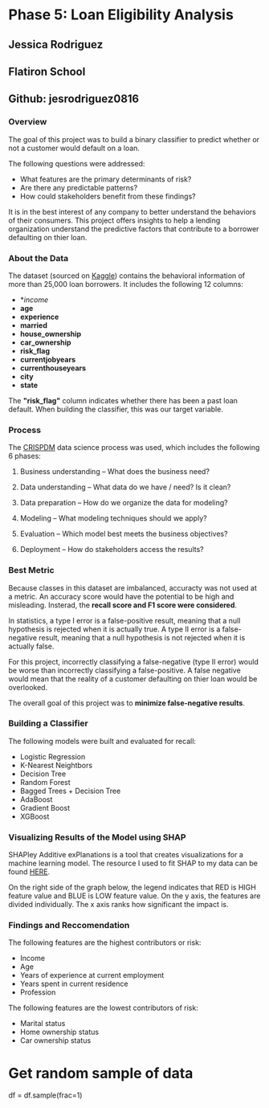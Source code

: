 # Phase 5: Loan Eligibility Analysis

## Jessica Rodriguez
## Flatiron School
## Github: jesrodriguez0816

### Overview

The goal of this project was to build a binary classifier to predict whether or not a customer would default on a loan.

The following questions were addressed:

* What features are the primary determinants of risk?
* Are there any predictable patterns?
* How could stakeholders benefit from these findings?

It is in the best interest of any company to better understand the behaviors of their consumers. This project offers insights to help a lending organization understand the predictive factors that contribute to a borrower defaulting on thier loan. 

### About the Data

The dataset (sourced on [Kaggle](https://www.kaggle.com/datasets/subhamjain/loan-prediction-based-on-customer-behavior/code?select=Training+Data.csv)) contains the behavioral information of more than 25,000 loan borrowers. It includes the following 12 columns:

* **income*
* **age**
* **experience**
* **married**
* **house_ownership**
* **car_ownership**
* **risk_flag**
* **currentjobyears**
* **currenthouseyears**
* **city**
* **state**

The **"risk_flag"** column indicates whether there has been a past loan default. When building the classifier, this was our target variable.

### Process

The [CRISPDM](https://www.datascience-pm.com/crisp-dm-2/) data science process was used, which includes the following 6 phases: 
1. Business understanding – What does the business need?

2. Data understanding – What data do we have / need? Is it clean?

3. Data preparation – How do we organize the data for modeling?

4. Modeling – What modeling techniques should we apply?

5. Evaluation – Which model best meets the business objectives?

6. Deployment – How do stakeholders access the results?

### Best Metric

Because classes in this dataset are imbalanced, accuracty was not used at a metric. An accuracy score would have the potential to be high and misleading. Insterad, the **recall score and F1 score were considered**.

In statistics, a type I error is a false-positive result, meaning that a null hypothesis is rejected when it is actually true. A type II error is a false-negative result, meaning that a null hypothesis is not rejected when it is actually false.

For this project, incorrectly classifying a false-negative (type II error) would be worse than incorrectly classifying a false-positive. A false negative would mean that the reality of a customer defaulting on thier loan would be overlooked.

The overall goal of this project was to **minimize false-negative results**.

### Building a Classifier

The following models were built and evaluated for recall:
* Logistic Regression
* K-Nearest Neightbors
* Decision Tree
* Random Forest
* Bagged Trees + Decision Tree
* AdaBoost
* Gradient Boost
* XGBoost

### Visualizing Results of the Model using SHAP

SHAPley Additive exPlanations is a tool that creates visualizations for a machine learning model. The resource I used to fit SHAP to my data can be found [HERE](https://towardsdatascience.com/explain-any-models-with-the-shap-values-use-the-kernelexplainer-79de9464897a).

On the right side of the graph below, the legend indicates that RED is HIGH feature value and BLUE is LOW feature value. On the y axis, the features are divided individually. The x axis ranks how significant the impact is.

### Findings and Reccomendation
The following features are the highest contributors or risk:
* Income
* Age
* Years of experience at current employment
* Years spent in current residence
* Profession

The following features are the lowest contributors of risk:
* Marital status
* Home ownership status
* Car ownership status

# Get random sample of data
df = df.sample(frac=1)

